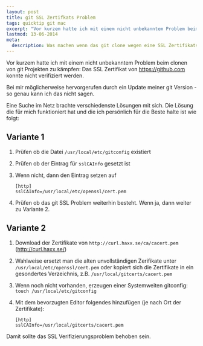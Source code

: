 ```yaml
---
layout: post
title: git SSL Zertifkats Problem
tags: quicktip git mac
excerpt: "Vor kurzem hatte ich mit einem nicht unbekanntem Problem beim clonen von git Projekten zu kämpfen: Das SSL Zertifikat von https://github.com konnte nicht verifiziert werden."
lastmod: 13-06-2014
meta:
  description: Was machen wenn das git clone wegen eine SSL Zertifikatsproblems nicht mehr funktioniert? Zwei Varianten die das Problem lösen.
---
```

Vor kurzem hatte ich mit einem nicht unbekanntem Problem beim clonen von git Projekten zu kämpfen: Das SSL Zertifikat von https://github.com konnte nicht verifiziert werden. 

Bei mir möglicherweise hervorgerufen durch ein Update meiner git Version - so genau kann ich das nicht sagen.

Eine Suche im Netz brachte verschiedenste Lösungen mit sich. Die Lösung die für mich funktioniert hat und die ich persönlich für die Beste halte ist wie folgt:

## Variante 1
1. Prüfen ob die Datei `/usr/local/etc/gitconfig` existiert
2. Prüfen ob der Eintrag für `sslCAInfo` gesetzt ist
3. Wenn nicht, dann den Eintrag setzen auf

    ```
    [http]
    sslCAInfo=/usr/local/etc/openssl/cert.pem
    ```
4. Prüfen ob das git SSL Problem weiterhin besteht. Wenn ja, dann weiter zu Variante 2.


## Variante 2

1. Download der Zertifikate von `http://curl.haxx.se/ca/cacert.pem` (<a href="http://curl.haxx.se/">http://curl.haxx.se/</a>)
2. Wahlweise ersetzt man die alten unvollständigen Zerifikate unter `/usr/local/etc/openssl/cert.pem` oder kopiert sich die Zertifikate in ein gesondertes Verzeichnis, z.B.  `/usr/local/gitcerts/cacert.pem`
3. Wenn noch nicht vorhanden, erzeugen einer Systemweiten gitconfig: `touch /usr/local/etc/gitconfig`
4. Mit dem bevorzugten Editor folgendes hinzufügen (je nach Ort der Zertifikate):

    ```
    [http]
    sslCAInfo=/usr/local/gitcerts/cacert.pem
    ```
    
Damit sollte das SSL Verifizierungsproblem behoben sein.

